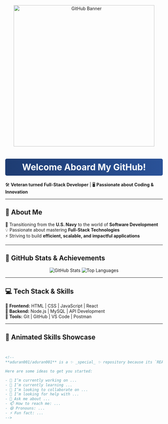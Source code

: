 <!-- 🚀 Animated Welcome Section -->
<div align="center">
    <img src="https://cdn.pixabay.com/photo/2017/08/05/11/24/logo-2582757_1280.png" alt="GitHub Banner" width="450">
    <h1 style="color: #fff; background: linear-gradient(to right, #1e3c72, #2a5298); padding: 10px; border-radius: 5px;">
        Welcome Aboard My GitHub!
    </h1>
</div>

🛠️ **Veteran turned Full-Stack Developer** | 🖥️ **Passionate about Coding & Innovation**  

---

## 🎨 **About Me**
🚢 Transitioning from the **U.S. Navy** to the world of **Software Development**  
💡 Passionate about mastering **Full-Stack Technologies**  
⚡ Striving to build **efficient, scalable, and impactful applications**  

---

## 🚀 **GitHub Stats & Achievements**
<div align="center">
    <img src="https://github-readme-stats.vercel.app/api?username=aduran001&show_icons=true&theme=radical" alt="GitHub Stats">
    <img src="https://github-readme-stats.vercel.app/api/top-langs/?username=aduran001&layout=compact&theme=radical" alt="Top Languages">
</div>

---

## 💻 **Tech Stack & Skills**
🔹 **Frontend:** HTML | CSS | JavaScript | React  
🔹 **Backend:** Node.js | MySQL | API Development  
🔹 **Tools:** Git | GitHub | VS Code | Postman  

---

## 🌟 **Animated Skills Showcase**
```html


<!--
**aduran001/aduran001** is a ✨ _special_ ✨ repository because its `README.md` (this file) appears on your GitHub profile.

Here are some ideas to get you started:

- 🔭 I’m currently working on ...
- 🌱 I’m currently learning ...
- 👯 I’m looking to collaborate on ...
- 🤔 I’m looking for help with ...
- 💬 Ask me about ...
- 📫 How to reach me: ...
- 😄 Pronouns: ...
- ⚡ Fun fact: ...
-->
